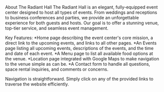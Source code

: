 About The Radiant Hall
The Radiant Hall is an elegant, fully-equipped event center designed to host all types of events. From weddings and receptions to business conferences and parties, we provide an unforgettable experience for both guests and hosts. Our goal is to offer a stunning venue, top-tier service, and seamless event management.

Key Features:
*Home page describing the event center's core mission, a direct link to the upcoming events, and links to all other pages.
*An Events page listing all upcoming events, descriptions of the events, and the time and date of each event.
*A Menu page to list all available food options at the venue.
*Location page integrated with Google Maps to make navigation to the venue simple as can be.
*A Contact form to handle all questions, space rental inquiries, and comments or concerns.

Navigation is straightforward. Simply click on any of the provided links to traverse the website efficiently.
